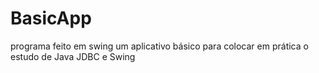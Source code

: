 # BasicApp
programa feito em swing um aplicativo básico para colocar em prática o estudo de Java JDBC e Swing
